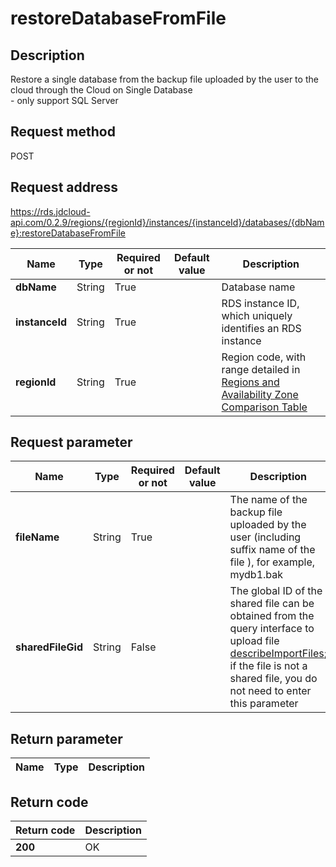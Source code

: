 # restoreDatabaseFromFile


## Description
Restore a single database from the backup file uploaded by the user to the cloud through the Cloud on Single Database<br>- only support SQL Server

## Request method
POST

## Request address
https://rds.jdcloud-api.com/0.2.9/regions/{regionId}/instances/{instanceId}/databases/{dbName}:restoreDatabaseFromFile

|Name|Type|Required or not|Default value|Description|
|---|---|---|---|---|
|**dbName**|String|True||Database name|
|**instanceId**|String|True||RDS instance ID, which uniquely identifies an RDS instance|
|**regionId**|String|True||Region code, with range detailed in [Regions and Availability Zone Comparison Table](../Enum-Definitions/Regions-AZ.md)|

## Request parameter
|Name|Type|Required or not|Default value|Description|
|---|---|---|---|---|
|**fileName**|String|True||The name of the backup file uploaded by the user (including suffix name of the file ), for example, mydb1.bak|
|**sharedFileGid**|String|False||The global ID of the shared file can be obtained from the query interface to upload file [describeImportFiles](../import/describeImportFiles.md); if the file is not a shared file, you do not need to enter this parameter|


## Return parameter
|Name|Type|Description|
|---|---|---|



## Return code
|Return code|Description|
|---|---|
|**200**|OK|
